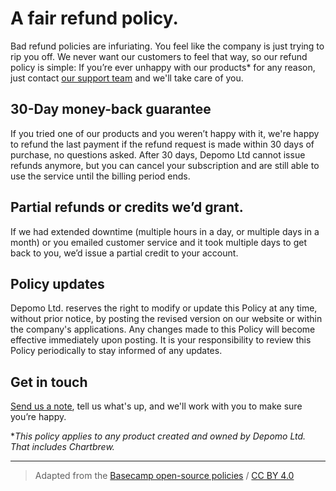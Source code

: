 # A fair refund policy.

Bad refund policies are infuriating. You feel like the company is just trying to rip you off. We never want our customers to feel that way, so our refund policy is simple: If you’re ever unhappy with our products* for any reason, just contact [our support team](mailto:support@chartbrew.com) and we'll take care of you.

## 30-Day money-back guarantee

If you tried one of our products and you weren’t happy with it, we're happy to refund the last payment if the refund request is made within 30 days of purchase, no questions asked. After 30 days, Depomo Ltd cannot issue refunds anymore, but you can cancel your subscription and are still able to use the service until the billing period ends.

## Partial refunds or credits we’d grant.

If we had extended downtime (multiple hours in a day, or multiple days in a month) or you emailed customer service and it took multiple days to get back to you, we’d issue a partial credit to your account.

## Policy updates

Depomo Ltd. reserves the right to modify or update this Policy at any time, without prior notice, by posting the revised version on our website or within the company's applications. Any changes made to this Policy will become effective immediately upon posting. It is your responsibility to review this Policy periodically to stay informed of any updates.

## Get in touch

[Send us a note](mailto:support@chartbrew.com), tell us what's up, and we'll work with you to make sure you’re happy.

**This policy applies to any product created and owned by Depomo Ltd. That includes Chartbrew.*

---

> Adapted from the [Basecamp open-source policies](https://github.com/basecamp/policies) / [CC BY 4.0](https://creativecommons.org/licenses/by/4.0/)
